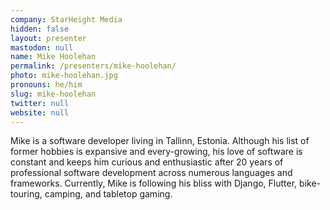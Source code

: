 ```yaml
---
company: StarHeight Media
hidden: false
layout: presenter
mastodon: null
name: Mike Hoolehan
permalink: /presenters/mike-hoolehan/
photo: mike-hoolehan.jpg
pronouns: he/him
slug: mike-hoolehan
twitter: null
website: null
---
```


Mike is a software developer living in Tallinn, Estonia.  Although his list of former hobbies is expansive and every-growing, his love of software is constant and keeps him curious and enthusiastic after 20 years of professional software development across numerous languages and frameworks. Currently, Mike is following his bliss with Django, Flutter, bike-touring, camping, and tabletop gaming.
